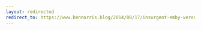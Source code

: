 ```yaml
---
layout: redirected
redirect_to: https://www.bennorris.blog/2014/08/17/insurgent-emby-veronica.html
---
```

